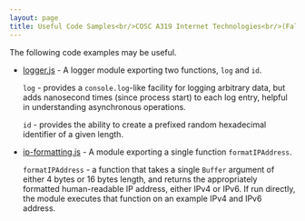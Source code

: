 ```yaml
---
layout: page
title: Useful Code Samples<br/>COSC A319 Internet Technologies<br/>(Fall 2020)
---
```


The following code examples may be useful.

* <p><a href="./logger.js">logger.js</a> - A logger module exporting two functions, <code>log</code> and <code>id</code>.</p>
  <p><code>log</code> - provides a <code>console.log</code>-like facility for logging arbitrary data, but adds nanosecond times (since process start) to each log entry, helpful in understanding asynchronous operations.</p>
  <p><code>id</code> - provides the ability to create a prefixed random hexadecimal identifier of a given length.</p>
* <p><a href="./ip-formatting.js">ip-formatting.js</a> - A module exporting a single function <code>formatIPAddress</code>.</p>
  <p><code>formatIPAddress</code> - a function that takes a single <code>Buffer</code> argument of either 4 bytes or 16 bytes length, and returns the appropriately formatted human-readable IP address, either IPv4 or IPv6. If run directly, the module executes that function on an example IPv4 and IPv6 address.</p>
